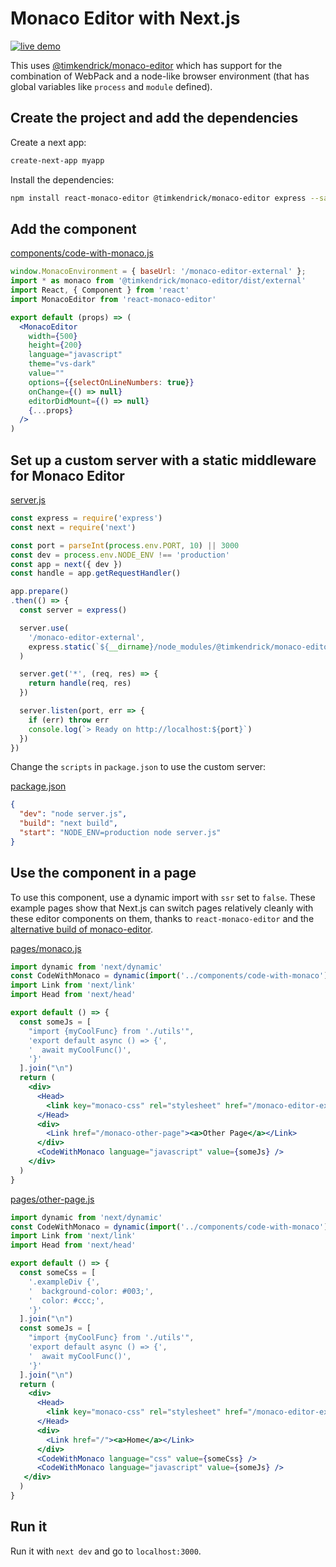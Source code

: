 # Monaco Editor with Next.js

[![live demo](https://img.shields.io/badge/live-demo-green.svg?style=plastic)](https://resourcessnippets-next-hqozwsosfk.now.sh/monaco)

This uses [@timkendrick/monaco-editor](https://github.com/timkendrick/monaco-editor)
which has support for the combination of WebPack and a node-like browser environment
(that has global variables like `process` and `module` defined).

## Create the project and add the dependencies

Create a next app:

``` bash
create-next-app myapp
```

Install the dependencies:

``` bash
npm install react-monaco-editor @timkendrick/monaco-editor express --save`
```

## Add the component

[components/code-with-monaco.js](https://github.com/resources/snippets/blob/master/apps/next/components/code-with-monaco.js)

``` jsx
window.MonacoEnvironment = { baseUrl: '/monaco-editor-external' };
import * as monaco from '@timkendrick/monaco-editor/dist/external'
import React, { Component } from 'react'
import MonacoEditor from 'react-monaco-editor'

export default (props) => (
  <MonacoEditor
    width={500}
    height={200}
    language="javascript"
    theme="vs-dark"
    value=""
    options={{selectOnLineNumbers: true}}
    onChange={() => null}
    editorDidMount={() => null}
    {...props}
  />
)
```

## Set up a custom server with a static middleware for Monaco Editor

[server.js](https://github.com/resources/snippets/blob/master/apps/next/server.js)

``` js
const express = require('express')
const next = require('next')

const port = parseInt(process.env.PORT, 10) || 3000
const dev = process.env.NODE_ENV !== 'production'
const app = next({ dev })
const handle = app.getRequestHandler()

app.prepare()
.then(() => {
  const server = express()

  server.use(
    '/monaco-editor-external',
    express.static(`${__dirname}/node_modules/@timkendrick/monaco-editor/dist/external`)
  )

  server.get('*', (req, res) => {
    return handle(req, res)
  })

  server.listen(port, err => {
    if (err) throw err
    console.log(`> Ready on http://localhost:${port}`)
  })
})
```

Change the `scripts` in `package.json` to use the custom server:

[package.json](https://github.com/resources/snippets/blob/master/apps/next/package.json)

``` json
{
  "dev": "node server.js",
  "build": "next build",
  "start": "NODE_ENV=production node server.js"
}
```

## Use the component in a page

To use this component, use a dynamic import with `ssr` set to `false`.
These example pages show that Next.js can switch pages relatively cleanly
with these editor components on them, thanks to `react-monaco-editor` and
the [alternative build of monaco-editor](https://github.com/timkendrick/monaco-editor).

[pages/monaco.js](https://github.com/resources/snippets/blob/master/monaco-editor-with-next/pages/monaco.js)

``` jsx
import dynamic from 'next/dynamic'
const CodeWithMonaco = dynamic(import('../components/code-with-monaco'), {ssr: false})
import Link from 'next/link'
import Head from 'next/head'

export default () => {
  const someJs = [
    "import {myCoolFunc} from './utils'",
    'export default async () => {',
    '  await myCoolFunc()',
    '}'
  ].join("\n")
  return (
    <div>
      <Head>
        <link key="monaco-css" rel="stylesheet" href="/monaco-editor-external/monaco.css" />
      </Head>
      <div>
        <Link href="/monaco-other-page"><a>Other Page</a></Link>
      </div>
      <CodeWithMonaco language="javascript" value={someJs} />
    </div>
  )
}
```

[pages/other-page.js](https://github.com/resources/snippets/blob/master/monaco-editor-with-next/pages/monaco-other-page.js)

``` jsx
import dynamic from 'next/dynamic'
const CodeWithMonaco = dynamic(import('../components/code-with-monaco'), {ssr: false})
import Link from 'next/link'
import Head from 'next/head'

export default () => {
  const someCss = [
    '.exampleDiv {',
    '  background-color: #003;',
    '  color: #ccc;',
    '}'
  ].join("\n")
  const someJs = [
    "import {myCoolFunc} from './utils'",
    'export default async () => {',
    '  await myCoolFunc()',
    '}'
  ].join("\n")
  return (
    <div>
      <Head>
        <link key="monaco-css" rel="stylesheet" href="/monaco-editor-external/monaco.css" />
      </Head>
      <div>
        <Link href="/"><a>Home</a></Link>
      </div>
      <CodeWithMonaco language="css" value={someCss} />
      <CodeWithMonaco language="javascript" value={someJs} />
   </div>
  )
}
```

## Run it

Run it with `next dev` and go to `localhost:3000`.
